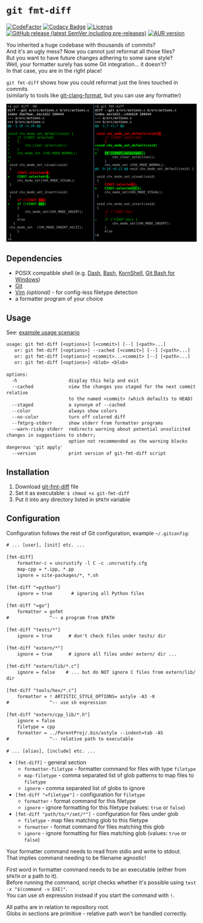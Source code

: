 `git fmt-diff`
==============

[![CodeFactor](https://www.codefactor.io/repository/github/jorenar/git-fmt-diff/badge)](https://www.codefactor.io/repository/github/jorenar/git-fmt-diff)
[![Codacy Badge](https://app.codacy.com/project/badge/Grade/668fa22e10dc4e029075604acc80cd08)](https://app.codacy.com/gh/Jorenar/git-fmt-diff/dashboard?utm_source=gh&utm_medium=referral&utm_content=&utm_campaign=Badge_grade)
[![License](https://img.shields.io/github/license/Jorenar/git-fmt-diff)](https://github.com/Jorenar/git-fmt-diff/blob/master/LICENSE)
[![GitHub release (latest SemVer including pre-releases)](https://img.shields.io/github/v/release/Jorenar/git-fmt-diff?include_prereleases&sort=semver&logo=semver)](https://github.com/Jorenar/git-fmt-diff/releases)
[![AUR version](https://img.shields.io/aur/version/git-fmt-diff?logo=archlinux)](https://aur.archlinux.org/packages/git-fmt-diff)

You inherited a huge codebase with thousands of commits?  
And it's an ugly mess? Now you cannot just reformat all those files?  
But you want to have future changes adhering to some sane style?  
Well, your formatter surely has some Git integration... it doesn't?  
In that case, you are in the right place!  

`git fmt-diff` shows how you could reformat just the lines touched in commits  
(similarly to tools like [git-clang-format](https://clang.llvm.org/docs/ClangFormat.html#git-integration), but you can use any formatter)

![screenshot](screenshot.png)

## Dependencies

* POSIX compatible shell (e.g.
        [Dash](http://gondor.apana.org.au/~herbert/dash),
        [Bash](https://www.gnu.org/software/bash),
        [KornShell](http://kornshell.com),
        [Git Bash for Windows](https://gitforwindows.org))
* [Git](https://git-scm.com/)
* [Vim](https://www.vim.org/) _(optional)_ - for config-less filetype detection
* a formatter program of your choice

## Usage

See: [example usage scenario](scenario.md)

```
usage: git fmt-diff [<options>] [<commit>] [--] [<path>...]
   or: git fmt-diff [<options>] --cached [<commit>] [--] [<path>...]
   or: git fmt-diff [<options>] <commit>...<commit> [--] [<path>...]
   or: git fmt-diff [<options>] <blob> <blob>

options:
  -h                   display this help and exit
  --cached             view the changes you staged for the next commit relative
                       to the named <commit> (which defaults to HEAD)
  --staged             a synonym of --cached
  --color              always show colors
  --no-color           turn off colored diff
  --fmtprg-stderr      show stderr from formatter programs
  --warn-risky-stderr  redirects warning about potential unsolicited changes in suggestions to stderr;
                       option not recommended as the warning blocks dangerous 'git apply'
  --version            print version of git-fmt-diff script
```

## Installation

1. Download [git-fmt-diff](https://raw.githubusercontent.com/Jorenar/git-fmt-diff/master/git-fmt-diff) file
2. Set it as executable: `$ chmod +x git-fmt-diff`
3. Put it into any directory listed in `$PATH` variable

## Configuration

Configuration follows the rest of Git configuration, example `~/.gitconfig`:
```gitconfig
# ... [user], [init] etc. ...

[fmt-diff]
    formatter-c = uncrustify -l C -c .uncrustify.cfg
    map-cpp = *.ipp, *.pp
    ignore = site-packages/*, *.sh

[fmt-diff "=python"]
    ignore = true       # ignoring all Python files

[fmt-diff "=go"]
    formatter = gofmt
#               ^-- a program from $PATH

[fmt-diff "tests/*"]
    ignore = true      # don't check files under tests/ dir

[fmt-diff "extern/*"]
    ignore = true      # ignore all files under extern/ dir ...

[fmt-diff "extern/lib/*.c"]
    ignore = false    # ... but do NOT ignore C files from extern/lib/ dir

[fmt-diff "tools/hex/*.c"]
    formatter = ! ARTISTIC_STYLE_OPTIONS= astyle -A3 -K
#               ^-- use sh expression

[fmt-diff "extern/cpp_lib/*.h"]
    ignore = false
    filetype = cpp
    formatter = ../ParentProj/.bin/astyle --indent=tab -A5
#               ^-- relative path to executable

# ... [alias], [include] etc. ...
```

* `[fmt-diff]` - general section
  * `formatter-filetype` - formatter command for files with type `filetype`
  * `map-filetype` - comma separated list of glob patterns to map files to `filetype`
  * `ignore` - comma separated list of globs to ignore
* `[fmt-diff "=filetype"]` - configuration for `filetype`
  * `formatter` - format command for this filetype
  * `ignore` - ignore formatting for this filetype (values: `true` or `false`)
* `[fmt-diff "path/to/*/smt/*"]` - configuration for files under glob
  * `filetype` - map files matching glob to this filetype
  * `formatter` - format command for files matching this glob
  * `ignore` - ignore formatting for files matching glob (values: `true` or `false`)

Your formatter command needs to read from stdio and write to stdout.  
That implies command needing to be filename agnostic!

First word in formatter command needs to be an executable (either from `$PATH` or a path to it).  
Before running the command, script checks whether it's possible using `test -x "$(command -v EXE)"`.  
You can use _sh_ expression instead if you start the command with `!`.

All paths are in relation to repository root.  
Globs in sections are primitive - relative path won't be handled correctly.
